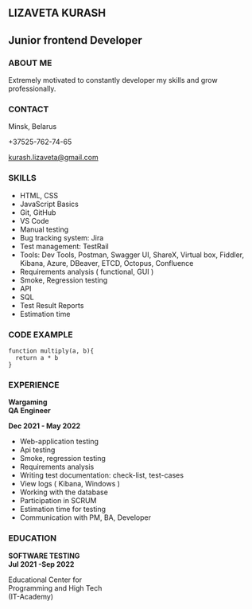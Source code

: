 ## LIZAVETA KURASH
## Junior frontend Developer


### ABOUT ME
Extremely motivated to constantly developer my skills and grow professionally.


### CONTACT

Minsk, Belarus

+37525-762-74-65

kurash.lizaveta@gmail.com


### SKILLS

* HTML, CSS
* JavaScript Basics
* Git, GitHub
* VS Code
* Manual testing
* Bug tracking system: Jira
* Test management: TestRail
* Tools: Dev Tools, Postman, Swagger UI, ShareX, Virtual box, Fiddler, Kibana, Azure, DBeaver, ETCD, Octopus, Confluence
* Requirements analysis ( functional, GUI )
* Smoke, Regression testing
* API
* SQL
* Test Result Reports
* Estimation time

### CODE EXAMPLE

```
function multiply(a, b){
  return a * b
}
```

### EXPERIENCE  
**Wargaming**  
**QA Engineer**

**Dec 2021 - May 2022**

* Web-application testing
* Api testing
* Smoke, regression testing
* Requirements analysis
* Writing test documentation: check-list, test-cases
* View logs ( Kibana, Windows )
* Working with the database
* Participation in SCRUM
* Estimation time for testing
* Communication with PM, BA, Developer

### EDUCATION  
**SOFTWARE TESTING**  
**Jul 2021 -Sep 2022**

Educational Center for  
Programming and High Tech  
(IT-Academy)
